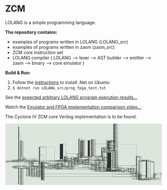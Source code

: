 # ZCM

LOLANG is a simple programming language.

<b>The repository contains:</b><br>

- examples of programs written in LOLANG (LOLANG_src)
- examples of programs written in zasm (zasm_src)
- ZCM core instruction set
- LOLANG compiler ( LOLANG --> lexer --> AST builder --> emitter --> zasm --> binary --> core emulator )
 
<b>Build & Run:</b> <br>

1. Follow the <u>[instructions](https://learn.microsoft.com/en-us/dotnet/core/install/linux-ubuntu-install?tabs=dotnet9&pivots=os-linux-ubuntu-2410)</u>  to install .Net on Ubuntu
2. ```$ dotnet run LOLANG_src/prog_fpga_test.txt```

See the [expected arbitrary LOLANG program execution results...](https://github.com/zingerzinger/ZCM/blob/master/LOLANG_TEST.png)

Watch the [Emulator and FPGA implementation comparison video...](https://youtu.be/kDskQJAMOYo)

The Cyclone IV ZCM core Verilog implementation is to be found.

![The synhesized core](https://raw.githubusercontent.com/zingerzinger/ZCM/refs/heads/master/core_sythesized.png)
